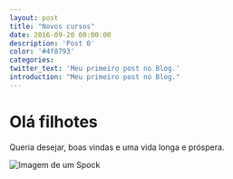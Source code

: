 ```yaml
---
layout: post
title: "Novos cursos"
date: 2016-09-20 00:00:00
description: 'Post 0'
color: '#4f8793'
categories:
twitter_text: 'Meu primeiro post no Blog.'
introduction: "Meu primeiro post no Blog."
---
```


# Olá filhotes

Queria desejar, boas vindas e uma vida longa e próspera. 

![Imagem de um Spock](http://www.how-to-draw-cartoons-online.com/image-files/xhow-to-draw-spock.gif.pagespeed.ic.txUGj-k2tx.png)

